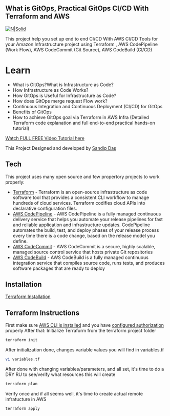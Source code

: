 
## What is GitOps, Practical GitOps CI/CD With Terraform and AWS

[![N|Solid](https://learn.sandipdas.in/wp-content/uploads/sites/2/2021/08/Untitled-design-2.png)](https://learn.sandipdas.in/)


This project help you set up end to end CI/CD With AWS CI/CD Tools for your Amazon Infrastructure project using Terraform ,  AWS CodePipeline (Work Flow), AWS CodeCommit (Git Source), AWS CodeBuild (CI/CD)
# Learn
- What is GitOps?What is Infrastructure as Code?
- How Infrastructure as Code Works?
- How GitOps is Useful for Infrastructure as Code?
- How does GitOps merge request Flow work?
- Continuous Integration and Continuous Deployment (CI/CD) for GitOps
- Benefits of GitOps
- How to achieve GitOps goal via Terraform in AWS Infra 
(Detailed Terraform code explanation and full end-to-end practical hands-on tutorial)

[Watch FULL FREE Video Tutorial here](https://www.youtube.com/watch?v=u_TDxuO6URA)

 [Sandip Das]: <https://www.linkedin.com/in/sandip-das-developer>
This Project Designed and developed by [Sandip Das]

## Tech

This project uses many open source and few propertory projects to work properly:

- [Terraform](https://www.terraform.io/) - Terraform is an open-source infrastructure as code software tool that provides a consistent CLI workflow to manage hundreds of cloud services. Terraform codifies cloud APIs into declarative configuration files.
- [AWS CodePipeline](https://aws.amazon.com/codepipeline/) - AWS CodePipeline is a fully managed continuous delivery service that helps you automate your release pipelines for fast and reliable application and infrastructure updates. CodePipeline automates the build, test, and deploy phases of your release process every time there is a code change, based on the release model you define. 
- [AWS CodeCommit](https://aws.amazon.com/codecommit/) - AWS CodeCommit is a secure, highly scalable, managed source control service that hosts private Git repositories
- [AWS CodeBuild](https://aws.amazon.com/codebuild/) - AWS CodeBuild is a fully managed continuous integration service that compiles source code, runs tests, and produces software packages that are ready to deploy

## Installation
[Terraform Installation](https://learn.hashicorp.com/tutorials/terraform/install-cli)

## Terraform Instructions
First make sure [AWS CLI is installed](https://docs.aws.amazon.com/cli/latest/userguide/cli-chap-install.html) and you have [configured authorization](https://docs.aws.amazon.com/cli/latest/userguide/cli-chap-configure.html) properly 
After that:
Initialize Terraform from the terraform project folder
```sh
terraform init
```
After initialization done, changes variable values you will find in variables.tf
```sh
vi variables.tf
```
After done with changing variables/parameters, and all set, it's time to do a DRY RU to see/verify what resources this will create
```sh
terraform plan
```

Verify once and if all seems well, it's time to create actual remote infratucture in AWS
```sh
terraform apply
```






